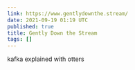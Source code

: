 ```yaml
---
link: https://www.gentlydownthe.stream/
date: 2021-09-19 01:19 UTC
published: true
title: Gently Down the Stream
tags: []
---
```


kafka explained with otters
